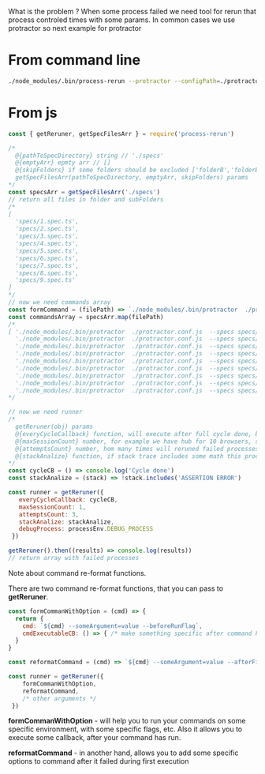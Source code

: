 What is the problem ?
When some process failed we need tool for rerun that process controled times with some params.
In common cases we use protractor so next example for protractor

# From command line
```sh
./node_modules/.bin/process-rerun --protractor --configPath=./protractor.conf.js --specDir=./specs
```

# From js
```js
const { getReruner, getSpecFilesArr } = require('process-rerun')

/*
  @{pathToSpecDirectory} string // './specs'
  @{emptyArr} epmty arr // []
  @{skipFolders} if some folders should be excluded ['folderB','folderB']
  getSpecFilesArr(pathToSpecDirectory, emptyArr, skipFolders) params
*/
const specsArr = getSpecFilesArr('./specs')
// return all files in folder and subFolders
/*
[
  'specs/1.spec.ts',
  'specs/2.spec.ts',
  'specs/3.spec.ts',
  'specs/4.spec.ts',
  'specs/5.spec.ts',
  'specs/6.spec.ts',
  'specs/7.spec.ts',
  'specs/8.spec.ts',
  'specs/9.spec.ts'
]
*/
// now we need commands array
const formCommand = (filePath) => `./node_modules/.bin/protractor  ./protractor.conf.js  --specs ${filePath}`
const commandsArray = specsArr.map(filePath)
/*
[ './node_modules/.bin/protractor  ./protractor.conf.js  --specs specs/1.spec.ts',
  './node_modules/.bin/protractor  ./protractor.conf.js  --specs specs/2.spec.ts',
  './node_modules/.bin/protractor  ./protractor.conf.js  --specs specs/3.spec.ts',
  './node_modules/.bin/protractor  ./protractor.conf.js  --specs specs/4.spec.ts',
  './node_modules/.bin/protractor  ./protractor.conf.js  --specs specs/5.spec.ts',
  './node_modules/.bin/protractor  ./protractor.conf.js  --specs specs/6.spec.ts',
  './node_modules/.bin/protractor  ./protractor.conf.js  --specs specs/7.spec.ts',
  './node_modules/.bin/protractor  ./protractor.conf.js  --specs specs/8.spec.ts',
  './node_modules/.bin/protractor  ./protractor.conf.js  --specs specs/9.spec.ts' ]
*/

// now we need runner
/*
  getReruner(obj) params
  @{everyCycleCallback} function, will execute after full cycle done, before next cycle
  @{maxSessionCount} number, for example we have hub for 10 browsers, so maxSessionCount equal 10
  @{attemptsCount} number, hom many times will reruned failed processes
  @{stackAnalize} function, if stack trace includes some math this process will not go to rerun scope
*/
const cycleCB = () => console.log('Cycle done')
const stackAnalize = (stack) => !stack.includes('ASSERTION ERROR')

const runner = getReruner({
   everyCycleCallback: cycleCB,
   maxSessionCount: 1,
   attemptsCount: 3,
   stackAnalize: stackAnalize,
   debugProcess: processEnv.DEBUG_PROCESS
 })

getReruner().then((results) => console.log(results))
// return array with failed processes

```

Note about command re-format functions.

There are two command re-format functions, that you can pass to __getReruner__.
```js
const formCommanWithOption = (cmd) => {
  return {
    cmd: `${cmd} --someArgument=value --beforeRunFlag`,
    cmdExecutableCB: () => { /* make something specific after command has run */ }
  }
}

const reformatCommand = (cmd) => `${cmd} --someArgument=value --afterFirstRunFlag`

const runner = getReruner({
    formCommanWithOption,
    reformatCommand,
    /* other arguments */
 })
```
__formCommanWithOption__ - will help you to run your commands on some specific environment,
with some specific flags, etc. Also it allows you to execute some callback, after your command has run.

__reformatCommand__ - in another hand, allows you to add some specific options to command
after it failed during first execution
